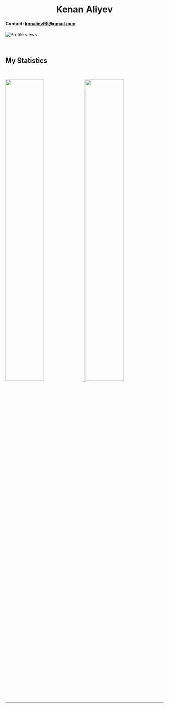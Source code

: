 <h1 align="center">
  <b>Kenan Aliyev</b>
</h1>
 
#### Contact: knnaliev95@gmail.com

![Profile views](https://gpvc.arturio.dev/knnaliev95) 

<br>

## My Statistics

<br/>
<p align="left">
  <a href="https://github.com/knnaliev95/">
  <img width="49.5%" src="https://github-readme-stats.vercel.app/api?username=knnaliev95&show_icons=true&theme=gruvbox&hide_border=true" />
    <img width="49.5%" src="https://github-readme-streak-stats.herokuapp.com/?user=knnaliev95&theme=gruvbox&hide_border=true" />
  </a>
</p>
<br>

------
